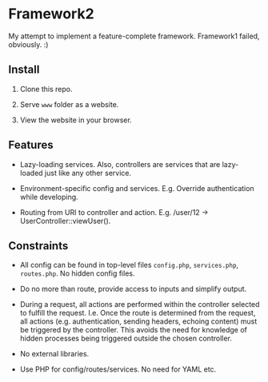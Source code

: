 # Framework2

My attempt to implement a feature-complete framework. Framework1 failed, obviously. :)

## Install

1) Clone this repo.

2) Serve `www` folder as a website.

3) View the website in your browser.

## Features

* Lazy-loading services. Also, controllers are services that are lazy-loaded just like any other service.

* Environment-specific config and services. E.g. Override authentication while developing.

* Routing from URI to controller and action. E.g. /user/12 -> UserController::viewUser().

## Constraints

* All config can be found in top-level files `config.php`, `services.php`, `routes.php`. No hidden config files.

* Do no more than route, provide access to inputs and simplify output.

* During a request, all actions are performed within the controller selected to fulfill the request. I.e. Once the route is determined from the request, all actions (e.g. authentication, sending headers, echoing content) must be triggered by the controller. This avoids the need for knowledge of hidden processes being triggered outside the chosen controller.

* No external libraries.

* Use PHP for config/routes/services. No need for YAML etc.
